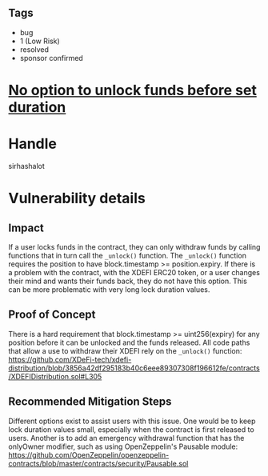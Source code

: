 ## Tags

- bug
- 1 (Low Risk)
- resolved
- sponsor confirmed

# [No option to unlock funds before set duration](https://github.com/code-423n4/2022-01-xdefi-findings/issues/183) 

# Handle

sirhashalot


# Vulnerability details

## Impact

If a user locks funds in the contract, they can only withdraw funds by calling functions that in turn call the `_unlock()` function. The `_unlock()` function requires the position to have block.timestamp >= position.expiry. If there is a problem with the contract, with the XDEFI ERC20 token, or a user changes their mind and wants their funds back, they do not have this option. This can be more problematic with very long lock duration values.

## Proof of Concept

There is a hard requirement that block.timestamp >= uint256(expiry) for any position before it can be unlocked and the funds released. All code paths that allow a use to withdraw their XDEFI rely on the `_unlock()` function: 
https://github.com/XDeFi-tech/xdefi-distribution/blob/3856a42df295183b40c6eee89307308f196612fe/contracts/XDEFIDistribution.sol#L305

## Recommended Mitigation Steps

Different options exist to assist users with this issue. One would be to keep lock duration values small, especially when the contract is first released to users. Another is to add an emergency withdrawal function that has the onlyOwner modifier, such as using OpenZeppelin's Pausable module:
https://github.com/OpenZeppelin/openzeppelin-contracts/blob/master/contracts/security/Pausable.sol 

